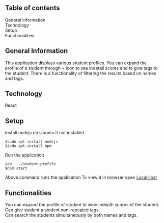 ## Table of contents
General Information <br />
Technology			<br />
Setup				<br />
Functionalities		<br />
 

## General Information
This application displays various student profiles.
You can expand the profile of a student through + icon to see indetail scores and to give tags to the student. 
There is a functionality of filtering the results based on names and tags.

## Technology
React

## Setup
Install nodejs on Ubuntu if not installed
```
$sudo apt-install nodejs
$sudo apt-install npm
```
Run the application
```
$cd .../student-profile
$npm start
```
Above command runs the application
To view it in browser open [LocalHost](http://localhost:3000)

## Functionalities
You can expand the profile of student to view indepth scores of the student.<br />
Can give student a student non-repeated tags.<br />
Can search the students simultaneously by both names and tags.<br />


